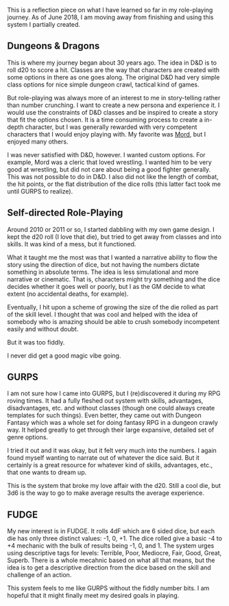 This is a reflection piece on what I have learned so far in my role-playing journey. As of June 2018, I am moving away from finishing and using this system I partially created.

## Dungeons & Dragons

This is where my journey began about 30 years ago. The idea in D&D is to roll d20 to score a hit. Classes are the way that characters are created with some options in there as one goes along. The original D&D had very simple class options for nice simple dungeon crawl, tactical kind of games. 

But role-playing was always more of an interest to me in story-telling rather than number crunching. I want to create a new persona and experience it. I would use the constraints of D&D classes and be inspired to create a story that fit the options chosen. It is a time consuming process to create a in-depth character, but I was generally rewarded with very competent characters that I would enjoy playing with. My favorite was [Mord](jostylr.com/mordblog), but I enjoyed many others. 

I was never satisfied with D&D, however. I wanted custom options. For example, Mord was a cleric that loved wrestling. I wanted him to be very good at wrestling, but did not care about being a good fighter generally. This was not possible to do in D&D. I also did not like the length of combat, the hit points, or the flat distribution of the dice rolls (this latter fact took me until GURPS to realize). 

## Self-directed Role-Playing

Around 2010 or 2011 or so, I started dabbling with my own game design. I kept the d20 roll (I love that die), but tried to get away from classes and into skills. It was kind of a mess, but it functioned. 

What it taught me the most was that I wanted a narrative ability to flow the story using the direction of dice, but not having the numbers dictate something in absolute terms. The idea is less simulational and more narrative or cinematic. That is, characters might try something and the dice decides whether it goes well or poorly, but I as the GM decide to what extent (no accidental deaths, for example). 

Eventually, I hit upon a scheme of growing the size of the die rolled as part of the skill level. I thought that was cool and helped with the idea of somebody who is amazing should be able to crush somebody incompetent easily and without doubt. 

But it was too fiddly. 

I never did get a good magic vibe going. 

## GURPS

I am not sure how I came into GURPS, but I (re)discovered it during my RPG roving times. It had a fully fleshed out system with skills, advantages, disadvantages, etc. and without classes (though one could always create templates for such things). Even better, they came out with Dungeon Fantasy which was a whole set for doing fantasy RPG in a dungeon crawly way. It helped greatly to get through their large expansive, detailed set of genre options. 

I tried it out and it was okay, but it felt very much into the numbers. I again found myself wanting to narrate out of whatever the dice said. But it certainly is a great resource for whatever kind of skills, advantages, etc., that one wants to dream up. 

This is the system that broke my love affair with the d20. Still a cool die, but 3d6 is the way to go to make average results the average experience. 

## FUDGE

My new interest is in FUDGE. It rolls 4dF which are 6 sided dice, but each die has only three distinct values: -1, 0, +1. The dice rolled give a basic -4 to +4 mechanic with the bulk of results being -1, 0, and 1. The system urges using descriptive tags for levels: Terrible, Poor, Mediocre, Fair, Good, Great, Superb. There is a whole mecahnic based on what all that means, but the idea is to get a descriptive direction from the dice based on the skill and challenge of an action. 

This system feels to me like GURPS without the fiddly number bits. I am hopeful that it might finally meet my desired goals in playing. 

